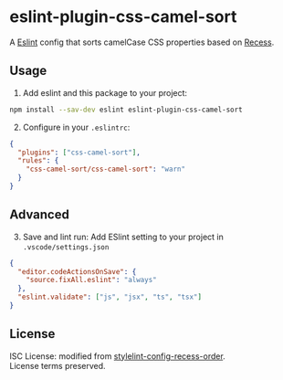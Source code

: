 # eslint-plugin-css-camel-sort

A [Eslint](https://github.com/eslint/eslint) config that sorts camelCase CSS properties based on [Recess](https://github.com/twitter-archive/recess/blob/29bccc870b7b4ccaa0a138e504caf608a6606b59/lib/lint/strict-property-order.js).

## Usage

1. Add eslint and this package to your project:

```sh
npm install --sav-dev eslint eslint-plugin-css-camel-sort
```

2. Configure in your `.eslintrc`:

```json
{
  "plugins": ["css-camel-sort"],
  "rules": {
    "css-camel-sort/css-camel-sort": "warn"
  }
}
```

## Advanced

3. Save and lint run: Add ESlint setting to your project in `.vscode/settings.json`

```json
{
  "editor.codeActionsOnSave": {
    "source.fixAll.eslint": "always"
  },
  "eslint.validate": ["js", "jsx", "ts", "tsx"]
}
```

## License

ISC License: modified from [stylelint-config-recess-order](https://github.com/stormwarning/stylelint-config-recess-order?tab=readme-ov-file).  
License terms preserved.
